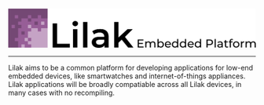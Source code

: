 ![Lilak](art/logo_fullwords_hq.png)

---

Lilak aims to be a common platform for developing applications for low-end embedded devices, like smartwatches and internet-of-things appliances. Lilak applications will be broadly compatiable across all Lilak devices, in many cases with no recompiling.



